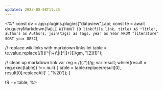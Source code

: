 ```yaml
---
updated: 2023-08-08T11:35
---
```

<%*
const dv = app.plugins.plugins["dataview"].api;
const te = await dv.queryMarkdown(`
	TABLE WITHOUT ID
		link(file.link, title) AS "Title",
		authors as Authors, join(tags) as Tags, year as Year
	FROM "literature"
	SORT year DESC
`);

// replace wikilinks with markdown links
let table = te.value.replace(/\[\[([^|]+)\\\|([^|]+)\]\]/gm, "[$2]($1)");

// clean up markdown link
var reg = /(\(.*\))/g;
var result;
while((result = reg.exec(table)) !== null) {
	table = table.replace(result[0], result[0].replaceAll(' ', '%20'));
}

tR += table;
%>